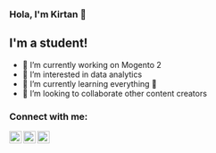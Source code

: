 ### Hola, I'm Kirtan 👋

## I'm a student!
- 🌴 I’m currently working on Mogento 2 
- 👀 I’m interested in data analytics
- 🌱 I’m currently learning everything 🤣
- 💞️ I’m looking to collaborate other content creators

### Connect with me:

[<img align="left" alt="_Kirtan_95 | Twitter" width="22px" src="https://cdn2.iconfinder.com/data/icons/social-media-2285/512/1_Twitter_colored_svg-128.png" />][twitter]
[<img align="left" alt="_Kirtan_95 | linkedin" width="22px" src="https://cdn2.iconfinder.com/data/icons/social-media-2285/512/1_Linkedin_unofficial_colored_svg-128.png" />][linkedin]
[<img align="left" alt="_Kirtan_95 | instagram" width="22px" src="https://cdn2.iconfinder.com/data/icons/social-media-2285/512/1_Instagram_colored_svg_1-128.png" />][instagram]

<br />
<br />

[twitter]: https://twitter.com/_Kirtan_95
[linkedin]: https://www.linkedin.com/in/patel-kirtan-b108b6176/
[instagram]: https://www.instagram.com/_kirtan_95/
